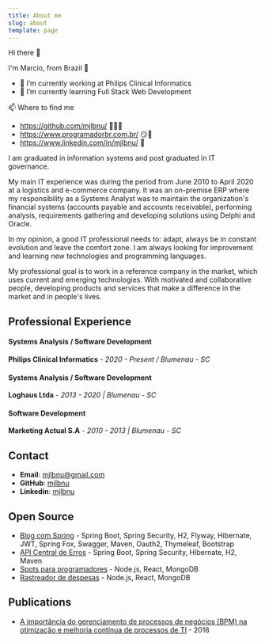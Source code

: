 ```yaml
---
title: About me
slug: about
template: page
---
```


Hi there 👋

I'm Marcio, from Brazil 💚

- 🔭 I’m currently working at Philips Clinical Informatics
- 🌱 I’m currently learning Full Stack Web Development

📫 Where to find me

- https://github.com/mjlbnu/ 👨🏽‍💻
- https://www.programadorbr.com.br/ 😏🔗
- https://www.linkedin.com/in/mjlbnu/ 💼

I am graduated in information systems and post graduated in IT governance.

My main IT experience was during the period from June 2010 to April 2020 at a logistics and e-commerce company. It was an on-premise ERP where my responsibility as a Systems Analyst was to maintain the organization's financial systems (accounts payable and accounts receivable), performing analysis, requirements gathering and developing solutions using Delphi and Oracle.

In my opinion, a good IT professional needs to: adapt, always be in constant evolution and leave the comfort zone. I am always looking for improvement and learning new technologies and programming languages.

My professional goal is to work in a reference company in the market, which uses current and emerging technologies. With motivated and collaborative people, developing products and services that make a difference in the market and in people's lives.

## Professional Experience

#### Systems Analysis / Software Development

**Philips Clinical Informatics** - _2020 - Present / Blumenau - SC_

#### Systems Analysis / Software Development

**Loghaus Ltda** - _2013 - 2020 | Blumenau - SC_

#### Software Development

**Marketing Actual S.A** - _2010 - 2013 | Blumenau - SC_

## Contact

- **Email**: [mjlbnu@gmail.com](mailto:mjlbnu[AT]gmail[DOT]com)
- **GitHub**: <a href="https://github.com/mjlbnu/" target="_blank">mjlbnu</a>
- **Linkedin**: <a href="https://www.linkedin.com/in/mjlbnu/" target="_blank">mjlbnu</a>

## Open Source

- <a href="https://github.com/mjlbnu/spring-blog/" target="_blank">Blog com Spring</a> - Spring Boot, Spring Security, H2, Flyway, Hibernate, JWT, Spring Fox, Swagger, Maven, Oauth2, Thymeleaf, Bootstrap
- <a href="https://github.com/mjlbnu/centralErros-API/" target="_blank">API Central de Erros</a> - Spring Boot, Spring Security, Hibernate, H2, Maven
- <a href="https://github.com/mjlbnu/spots/" target="_blank">Spots para programadores</a> - Node.js, React, MongoDB
- <a href="https://github.com/mjlbnu/expense-tracker/" target="_blank">Rastreador de despesas</a> - Node.js, React, MongoDB

## Publications

- <a href="https://repositorio.animaeducacao.com.br/handle/ANIMA/12184" target="_blank">A importância do gerenciamento de processos de negócios (BPM) na otimização e melhoria contínua de processos de TI</a> - 2018
